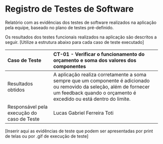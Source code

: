 # Registro de Testes de Software

Relatório com as evidências dos testes de software realizados na aplicação pela equipe, baseado no plano de testes pré-definido.

Os resultados dos testes funcionais realizados na aplicação são descritos a seguir. [Utilize a estrutura abaixo para cada caso de teste executado]

|Caso de Teste    | CT-01 - Verificar o funcionamento do orçamento e soma dos valores dos componentes |
|:---|:---|
| Resultados obtidos | A aplicação realiza corretamente a soma sempre que um componente é adicionado ou removido da seleção, além de fornecer um feedback quando o orçamento é excedido ou está dentro do limite.|
| Responsável pela execução do caso de Teste | Lucas Gabriel Ferreira Toti |



[Inserir aqui as evidências de teste que podem ser apresentadas por print de telas ou por .gif de execução de teste]
